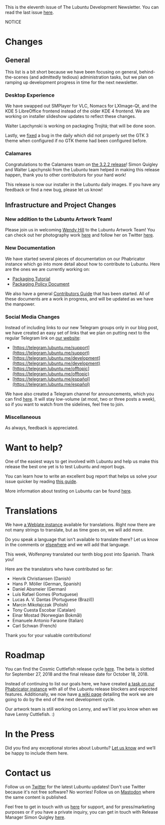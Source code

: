 This is the eleventh issue of The Lubuntu Development Newsletter. You can read the last issue [here](https://lubuntu.me/lubuntu-development-newsletter-10/).

NOTICE

# Changes

## General

This list is a bit short because we have been focusing on general, behind-the-scenes (and admittedly tedious) administration tasks, but we plan on ramping up development progress in time for the next newsletter.

### Desktop Experience

We have swapped out SMPlayer for VLC, Nomacs for LXImage-Qt, and the KDE 5 LibreOffice frontend instead of the older KDE 4 frontend. We are working on installer slideshow updates to reflect these changes.

Walter Lapchynski is working on packaging Trojitá; that will be done soon.

Lastly, we [fixed](https://phab.lubuntu.me/D13) a bug in the daily which did not properly set the GTK 3 theme when configured if no GTK theme had been configured before.

### Calamares

Congratulations to the Calamares team on [the 3.2.2 release](https://calamares.io/calamares-3.2.2-is-out/)! Simon Quigley and Walter Lapchynski from the Lubuntu team helped in making this release happen, thank you to other contributors for your hard work!

This release is now our installer in the Lubuntu daily images. If you have any feedback or find a new bug, please let us know!

## Infrastructure and Project Changes

### New addition to the Lubuntu Artwork Team!

Please join us in welcoming [Wendy Hill](https://launchpad.net/~thewendypower) to the Lubuntu Artwork Team! You can check out her photography work [here](http://wendyhillphoto.com) and follow her on Twitter [here](https://twitter.com/wendyhillphoto).

### New Documentation

We have started several pieces of documentation on our Phabricator instance which go into more detail about how to contribute to Lubuntu. Here are the ones we are currently working on:

 - [Packaging Tutorial](https://phab.lubuntu.me/w/packaging-tutorial/)
 - [Packaging Policy Document](https://phab.lubuntu.me/w/packaging/)

We also have a general [Contributors Guide](https://phab.lubuntu.me/w/contributor-guide/) that has been started. All of these documents are a work in progress, and will be updated as we have the manpower.

### Social Media Changes

Instead of including links to our new Telegram groups only in our blog post, we have created an easy set of links that we plan on putting next to the regular Telegram link on [our website](https://lubuntu.me/links/):

 - [https://telegram.lubuntu.me/support](https://telegram.lubuntu.me/support)
 - [https://telegram.lubuntu.me/development](https://telegram.lubuntu.me/development)
 - [https://telegram.lubuntu.me/offtopic](https://telegram.lubuntu.me/offtopic)
 - [https://telegram.lubuntu.me/español](https://telegram.lubuntu.me/español)

We have also created a Telegram channel for announcements, which you can find [here](https://t.me/LubuntuOfficial). It will stay low-volume (at most, two or three posts a week), so if you want to watch from the sidelines, feel free to join.

### Miscellaneous

As always, feedback is appreciated.

# Want to help?

One of the easiest ways to get involved with Lubuntu and help us make this release the best one yet is to test Lubuntu and report bugs.

You can learn how to write an excellent bug report that helps us solve your issue quicker by reading [this guide](https://www.chiark.greenend.org.uk/~sgtatham/bugs.html).

More information about testing on Lubuntu can be found [here](https://phab.lubuntu.me/w/testing/).

# Translations

We have [a Weblate instance](https://translate.lubuntu.me/projects/) available for translations. Right now there are not many strings to translate, but as time goes on, we will add more.

Do you speak a language that isn't available to translate there? Let us know in the comments or [elsewhere](https://lubuntu.me/links/) and we will add that language.

This week, Wolfenprey translated our tenth blog post into Spanish. Thank you!

Here are the translators who have contributed so far:

 - Henrik Christiansen (Danish)
 - Hans P. Möller (German, Spanish)
 - Daniel Absmeier (German)
 - Luís Rafael Gomes (Portuguese)
 - Lucas A. V. Dantas (Portuguese (Brazil))
 - Marcin Mikołajczak (Polish)
 - Tony Cuesta Escobar (Catalan)
 - Einar Mostad (Norwegian Bokmål)
 - Emanuele Antonio Faraone (Italian)
 - Carl Schwan (French)

Thank you for your valuable contributions!

# Roadmap

You can find the Cosmic Cuttlefish release cycle [here](https://wiki.ubuntu.com/CosmicCuttlefish/ReleaseSchedule). The beta is slotted for September 27, 2018 and the final release date for October 18, 2018.

Instead of continuing to list our goals here, we have created [a task on our Phabricator instance](https://phab.lubuntu.me/T53) with all of the Lubuntu release blockers and expected features. Additionally, we now have [a wiki page](https://phab.lubuntu.me/w/lubuntu_2/) detailing the work we are going to do by the end of the next development cycle.

Our artwork team is still working on Lenny, and we'll let you know when we have Lenny Cuttlefish. :)

# In the Press

Did you find any exceptional stories about Lubuntu? [Let us know](https://lubuntu.me/links/) and we’ll be happy to include them here.

# Contact us

Follow us on [Twitter](https://twitter.com/LubuntuOfficial) for the latest Lubuntu updates! Don't use Twitter because it's not free software? No worries! Follow us on [Mastodon](https://mastodon.technology/@lubuntu) where the same content is published.

Feel free to get in touch with us [here](https://lubuntu.me/links/) for support, and for press/marketing purposes or if you have a private inquiry, you can get in touch with Release Manager Simon Quigley [here](mailto:tsimonq2@lubuntu.me).
